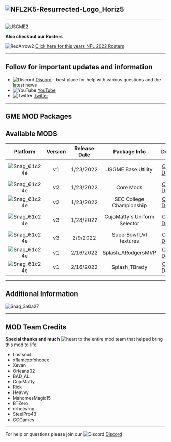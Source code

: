 ## ![NFL2K5-Resurrected-Logo_Horiz5](https://user-images.githubusercontent.com/69597675/125652934-6b21a6c3-e700-4709-8e10-01deb62d37f7.png)
-----
![JSGME2](https://user-images.githubusercontent.com/69597675/150686433-45b93b85-861a-4035-8ea3-6f429a52f736.jpg)

**Also checkout our Rosters**

![RedArrow2](https://user-images.githubusercontent.com/69597675/125669440-bcf4c873-527c-4524-9426-9488c71fbbde.png)
[Click here for this years NFL 2022 Rosters](https://github.com/lostsoul63b/NFL2K5-Resurrected/blob/main/PCSX2/notes/NFL2022Ratings.md)

---------
## Follow for important updates and information
* ![Discord](https://user-images.githubusercontent.com/69597675/124640725-d1e88980-de5b-11eb-926d-ec5f55b19a62.png) [Discord](https://discord.gg/sBVXzYb) - best place for help with various questions and the latest news
* ![YouTube](https://user-images.githubusercontent.com/69597675/124641345-9b5f3e80-de5c-11eb-80e3-4dc5fabc4137.png) [YouTube](https://www.youtube.com/lostsoul63b)
* ![Twitter](https://user-images.githubusercontent.com/69597675/124641220-71a61780-de5c-11eb-8bd9-0c8c3ad46949.png) [Twitter](https://twitter.com/blostsou)

---------
## GME MOD Packages

## Available MODS
| Platform | Version | Release Date | Package Info | Download | Updated | Tutorial |
| :-------------: | :-------------: | :-------------: | :-------------: | :-------------: | :-------------: | :-------------: |
| ![Snag_61c24e](https://user-images.githubusercontent.com/69597675/150687521-fa2844f5-8343-443d-b9cc-24aebc94182a.png) | v1 | 1/23/2022 | JSGME Base Utility | [Click-to-Download](https://www.mediafire.com/file/2ejkgnj5r5nb4hc/JSGME.zip/file) | | [Click-to-Watch](https://youtu.be/fbtyutCBXqM) |
| ![Snag_61c24e](https://user-images.githubusercontent.com/69597675/150687521-fa2844f5-8343-443d-b9cc-24aebc94182a.png) | v2 | 1/23/2022 | Core Mods | [Click-to-Download](https://www.mediafire.com/file/z2dtoi37sidk9ky/CoreMODS.zip/file) | 2/13/2022 |  |
| ![Snag_61c24e](https://user-images.githubusercontent.com/69597675/150687521-fa2844f5-8343-443d-b9cc-24aebc94182a.png) | v2 | 1/23/2022 | SEC College Championship | [Click-to-Download](https://www.mediafire.com/file/0usaf01n50itpnm/SEC_Georgia_Alabama.zip/file) | 2/13/2022 |  |
| ![Snag_61c24e](https://user-images.githubusercontent.com/69597675/150687521-fa2844f5-8343-443d-b9cc-24aebc94182a.png) | v3 | 1/28/2022 | CujoMatty's Uniform Selector | [Click-to-Download](https://www.mediafire.com/file/gob9s45xwjoki5y/NFL_2K5_Uniform_Selector.zip/file) | 2/15/2022 | [Click-to-Watch](https://www.youtube.com/watch?v=tiyiHYigPeU)  |
| ![Snag_61c24e](https://user-images.githubusercontent.com/69597675/150687521-fa2844f5-8343-443d-b9cc-24aebc94182a.png) | v3 | 2/9/2022 | SuperBowl LVI textures | [Click-to-Download](https://www.mediafire.com/file/nwg0ec2ioyiab4x/SuperBowlLVI.zip/file) | 2/15/2022 |  |
| ![Snag_61c24e](https://user-images.githubusercontent.com/69597675/150687521-fa2844f5-8343-443d-b9cc-24aebc94182a.png) | v1 | 2/16/2022 | Splash_ARodgersMVP | [Click-to-Download](https://www.mediafire.com/file/exq85n9l10zguoz/Splash_ARodgersMVP.zip/file) |  |  |
| ![Snag_61c24e](https://user-images.githubusercontent.com/69597675/150687521-fa2844f5-8343-443d-b9cc-24aebc94182a.png) | v1 | 2/16/2022 | Splash_TBrady | [Click-to-Download](https://www.mediafire.com/file/tqqm1q57gq7juf2/Splash_TBrady.zip/file) |  |  |

---------
## Additional Information
![Snag_3a0a27](https://user-images.githubusercontent.com/69597675/153773566-2fd6c293-4c25-4b92-b953-57a5d643eaed.png)

---------
## MOD Team Credits
**Special thanks and much** ![heart](https://user-images.githubusercontent.com/69597675/125808838-b20315aa-b53f-41a2-b31a-691d685fb1df.png) to the entire mod team that helped bring this mod to life!
* LostsouL
* xflamexofxhopex
* Xevan
* Orleans02
* BAD_AL
* CujoMatty
* Rick
* Heavvy
* MahomesMagic15
* BTZero
* drhotwing
* SteelPro43
* CCGames

---------
For help or questions please join our ![Discord](https://user-images.githubusercontent.com/69597675/124640725-d1e88980-de5b-11eb-926d-ec5f55b19a62.png) [Discord](https://discord.gg/sBVXzYb)

